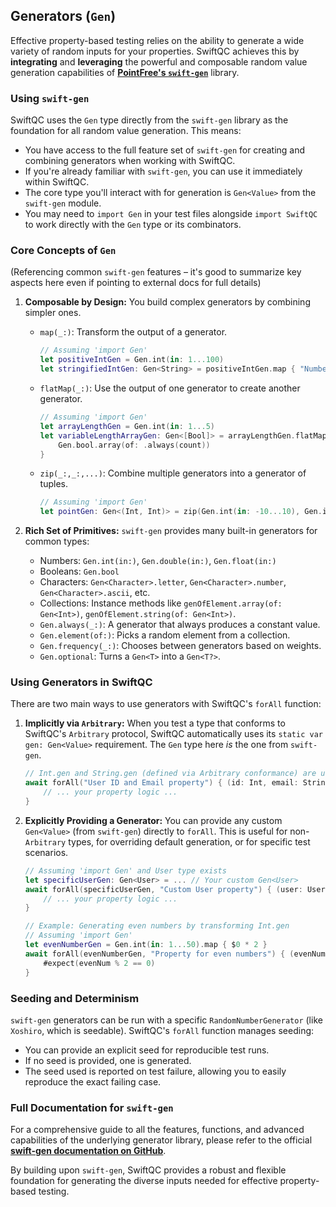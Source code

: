 ## Generators (`Gen`)

Effective property-based testing relies on the ability to generate a wide variety of random inputs for your properties. SwiftQC achieves this by **integrating** and **leveraging** the powerful and composable random value generation capabilities of **[PointFree's `swift-gen`](https://github.com/pointfreeco/swift-gen)** library.

### Using `swift-gen`

SwiftQC uses the `Gen` type directly from the `swift-gen` library as the foundation for all random value generation. This means:

-   You have access to the full feature set of `swift-gen` for creating and combining generators when working with SwiftQC.
-   If you're already familiar with `swift-gen`, you can use it immediately within SwiftQC.
-   The core type you'll interact with for generation is `Gen<Value>` from the `swift-gen` module.
-   You may need to `import Gen` in your test files alongside `import SwiftQC` to work directly with the `Gen` type or its combinators.

### Core Concepts of `Gen`

(Referencing common `swift-gen` features – it's good to summarize key aspects here even if pointing to external docs for full details)

1.  **Composable by Design:**
    You build complex generators by combining simpler ones.
    -   `map(_:)`: Transform the output of a generator.
        ```swift
        // Assuming 'import Gen'
        let positiveIntGen = Gen.int(in: 1...100)
        let stringifiedIntGen: Gen<String> = positiveIntGen.map { "Number: \($0)" }
        ```
    -   `flatMap(_:)`: Use the output of one generator to create another generator.
        ```swift
        // Assuming 'import Gen'
        let arrayLengthGen = Gen.int(in: 1...5)
        let variableLengthArrayGen: Gen<[Bool]> = arrayLengthGen.flatMap { count in
            Gen.bool.array(of: .always(count))
        }
        ```
    -   `zip(_:,_:,...)`: Combine multiple generators into a generator of tuples.
        ```swift
        // Assuming 'import Gen'
        let pointGen: Gen<(Int, Int)> = zip(Gen.int(in: -10...10), Gen.int(in: -10...10))
        ```

2.  **Rich Set of Primitives:**
    `swift-gen` provides many built-in generators for common types:
    -   Numbers: `Gen.int(in:)`, `Gen.double(in:)`, `Gen.float(in:)`
    -   Booleans: `Gen.bool`
    -   Characters: `Gen<Character>.letter`, `Gen<Character>.number`, `Gen<Character>.ascii`, etc.
    -   Collections: Instance methods like `genOfElement.array(of: Gen<Int>)`, `genOfElement.string(of: Gen<Int>)`.
    -   `Gen.always(_:)`: A generator that always produces a constant value.
    -   `Gen.element(of:)`: Picks a random element from a collection.
    -   `Gen.frequency(_:)`: Chooses between generators based on weights.
    -   `Gen.optional`: Turns a `Gen<T>` into a `Gen<T?>`.

### Using Generators in SwiftQC

There are two main ways to use generators with SwiftQC's `forAll` function:

1.  **Implicitly via `Arbitrary`:**
    When you test a type that conforms to SwiftQC's `Arbitrary` protocol, SwiftQC automatically uses its `static var gen: Gen<Value>` requirement. The `Gen` type here *is* the one from `swift-gen`.
    ```swift
    // Int.gen and String.gen (defined via Arbitrary conformance) are used automatically
    await forAll("User ID and Email property") { (id: Int, email: String) in
        // ... your property logic ...
    }
    ```

2.  **Explicitly Providing a Generator:**
    You can provide any custom `Gen<Value>` (from `swift-gen`) directly to `forAll`. This is useful for non-`Arbitrary` types, for overriding default generation, or for specific test scenarios.
    ```swift
    // Assuming 'import Gen' and User type exists
    let specificUserGen: Gen<User> = ... // Your custom Gen<User>
    await forAll(specificUserGen, "Custom User property") { (user: User) in
        // ... your property logic ...
    }

    // Example: Generating even numbers by transforming Int.gen
    // Assuming 'import Gen'
    let evenNumberGen = Gen.int(in: 1...50).map { $0 * 2 }
    await forAll(evenNumberGen, "Property for even numbers") { (evenNum: Int) in
        #expect(evenNum % 2 == 0)
    }
    ```

### Seeding and Determinism

`swift-gen` generators can be run with a specific `RandomNumberGenerator` (like `Xoshiro`, which is seedable). SwiftQC's `forAll` function manages seeding:
-   You can provide an explicit seed for reproducible test runs.
-   If no seed is provided, one is generated.
-   The seed used is reported on test failure, allowing you to easily reproduce the exact failing case.

### Full Documentation for `swift-gen`

For a comprehensive guide to all the features, functions, and advanced capabilities of the underlying generator library, please refer to the official **[swift-gen documentation on GitHub](https://github.com/pointfreeco/swift-gen#readme)**.

By building upon `swift-gen`, SwiftQC provides a robust and flexible foundation for generating the diverse inputs needed for effective property-based testing.